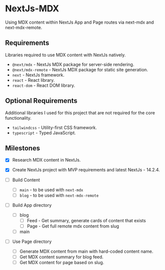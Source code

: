 # NextJs-MDX

Using MDX content within NextJs App and Page routes via next-mdx and next-mdx-remote.

## Requirements

Libraries required to use MDX content with NextJs natively.

- `@next/mdx` - NextJs MDX package for server-side rendering.
- `@next/mdx-remote` - NextJs MDX package for static site generation.
- `next` - NextJs framework.
- `react` - React library.
- `react-dom` - React DOM library.

## Optional Requirements

Additional libraries I used for this project that are not required for the core functionality.

- `tailwindcss` - Utility-first CSS framework.
- `typescript` - Typed JavaScript.

## Milestones

- [x] Research MDX content in NextJs.
- [x] Create NextJs project with MVP requirements and latest NextJs - 14.2.4.
- [ ] Build Content
  - [ ] `main` - to be used with `next-mdx`
  - [ ] `blog` - to be used with `next-mdx-remote`
- [ ] Build App directory

  - [ ] blog
    - [ ] Feed - Get summary, generate cards of content that exists
    - [ ] Page - Get full remote mdx content from slug
  - [ ] main

- [ ] Use Page directory
  - [ ] Generate MDX content from main with hard-coded content name.
  - [ ] Get MDX content summary for blog feed.
  - [ ] Get MDX content for page based on slug.
